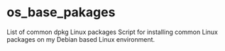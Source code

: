 # os_base_pakages
List of common dpkg Linux packages
Script for installing common Linux packages on my Debian based Linux environment.
